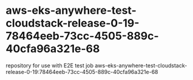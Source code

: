 # aws-eks-anywhere-test-cloudstack-release-0-19-78464eeb-73cc-4505-889c-40cfa96a321e-68
repository for use with E2E test job aws-eks-anywhere-test-cloudstack-release-0-19:78464eeb-73cc-4505-889c-40cfa96a321e-68

